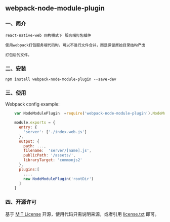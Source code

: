 ## webpack-node-module-plugin

### 一、简介

    react-native-web 同构模式下 服务端打包插件

    使用webpack打包服务端代码时，可以不进行文件合并，而是保留原始目录结构产出

    打包后的文件。


### 二、安装

    npm install webpack-node-module-plugin --save-dev
    
     
### 三、使用

Webpack config example:

```js
    var NodeModulePlugin  =require('webpack-node-module-plugin').NodeModulePlugin;

    module.exports = {
      entry: {
        'server': ['./index.web.js']
      },
      output: {
        path: ...,
        filename:  'server/[name].js',
        publicPath: '/assets/',
        libraryTarget: 'commonjs2'
      },
      plugins:[
        ....
        new NodeModulePlugin('rootDir')
      ]
    }
```

### 四、开源许可
基于 [MIT License](http://zh.wikipedia.org/wiki/MIT_License) 开源，使用代码只需说明来源，或者引用 [license.txt](https://github.com/sofish/typo.css/blob/master/license.txt) 即可。
